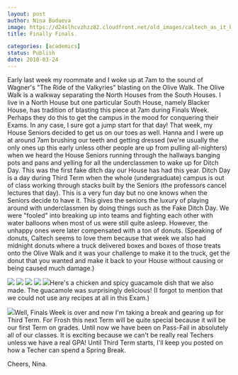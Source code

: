 ```yaml
---
layout: post
author: Nina Budaeva
image: https://d24slhcvzhzz82.cloudfront.net/old_images/caltech_as_it_happens/6a0105349b8251970b01310fce059c970c.jpg
title: Finally Finals.

categories: [academics]
status: Publish
date: 2010-03-24
---
```



Early last week my roommate and I woke up at 7am to the sound of Wagner's "The Ride of the Valkyries" blasting on the Olive Walk. The Olive Walk is a walkway separating the North Houses from the South Houses. I live in a North House but one particular South House, namely Blacker House, has tradition of blasting this piece at 7am during Finals Week. Perhaps they do this to get the campus in the mood for conquering their Exams. In any case, I sure got a jump start for that day!
That week, my House Seniors decided to get us on our toes as well. Hanna and I were up at around 7am brushing our teeth and getting dressed (we're usually the only ones up this early unless other people are up from pulling all-nighters) when we heard the House Seniors running through the hallways banging pots and pans and yelling for all the underclassmen to wake up for Ditch Day. This was the first fake ditch day our House has had this year. Ditch Day is a day during Third Term when the whole (undergraduate) campus is out of class working through stacks built by the Seniors (the professors cancel lectures that day). This is a very fun day but no one knows when the Seniors decide to have it. This gives the seniors the luxury of playing around with underclassmen by doing things such as the Fake Ditch Day. We were "fooled" into breaking up into teams and fighting each other with water balloons when most of us were still quite asleep. However, the unhappy ones were later compensated with a ton of donuts. (Speaking of donuts, Caltech seems to love them because that week we also had midnight donuts where a truck delivered boxes and boxes of those treats onto the Olive Walk and it was your challenge to make it to the truck, get the donut that you wanted and make it back to your House without causing or being caused much damage.)

![](https://d24slhcvzhzz82.cloudfront.net/old_images/caltech_as_it_happens/6a0105349b8251970b01310fce0d57970c.jpg)
![](https://d24slhcvzhzz82.cloudfront.net/old_images/caltech_as_it_happens/6a0105349b8251970b01310fce1220970c.jpg)
![](https://d24slhcvzhzz82.cloudfront.net/old_images/caltech_as_it_happens/6a0105349b8251970b01310fce13e9970c.jpg)
![](https://d24slhcvzhzz82.cloudfront.net/old_images/caltech_as_it_happens/6a0105349b8251970b0120a967162c970b.jpg)
![](https://d24slhcvzhzz82.cloudfront.net/old_images/caltech_as_it_happens/6a0105349b8251970b01310fce1879970c.jpg)Here's a chicken and spicy guacamole dish that we also made. The guacamole was surprisingly delicious! (I forgot to mention that we could not use any recipes at all in this Exam.)

![](https://d24slhcvzhzz82.cloudfront.net/old_images/caltech_as_it_happens/6a0105349b8251970b0120a9671af5970b.jpg)Well, Finals Week is over and now I'm taking a break and gearing up for Third Term. For Frosh this next Term will be quite special because it will be our first Term on grades. Until now we have been on Pass-Fail in absolutely all of our classes. It is exciting because we can't be really real Techers unless we have a real GPA!
Until Third Term starts, I'll keep you posted on how a Techer can spend a Spring Break.

Cheers,
Nina.
